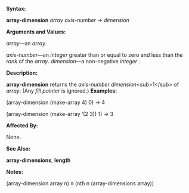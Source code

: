  

**Syntax:** 

**array-dimension** *array axis-number → dimension* 

**Arguments and Values:** 

*array*—an *array*. 

*axis-number*—an *integer* greater than or equal to zero and less than the *rank* of the *array*. *dimension*—a non-negative *integer* . 

**Description:** 

**array-dimension** returns the *axis-number dimension*&#60;sub&#62;1&#60;/sub&#62; of *array*. (Any *fill pointer* is ignored.) **Examples:** 

(array-dimension (make-array 4) 0) *→* 4 

(array-dimension (make-array ’(2 3)) 1) *→* 3 

**Affected By:** 

None. 

**See Also:** 

**array-dimensions**, **length** 

**Notes:** 

(array-dimension array n) *≡* (nth n (array-dimensions array)) 



 

 

